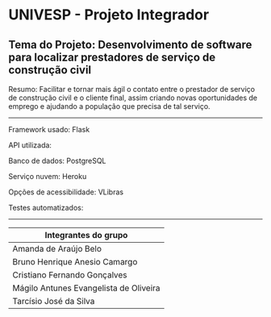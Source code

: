 # **UNIVESP - Projeto Integrador**

## Tema do Projeto: **Desenvolvimento de software para localizar prestadores de serviço de construção civil**

Resumo: Facilitar e tornar mais ágil o contato entre o prestador de serviço de construção civil e o cliente final, assim criando novas oportunidades de emprego e ajudando a população que precisa de tal serviço.

---

Framework usado: Flask

API utilizada:

Banco de dados: PostgreSQL

Serviço nuvem: Heroku

Opções de acessibilidade: VLibras

Testes automatizados:

---

|**Integrantes do grupo**
|-
|Amanda de Araújo Belo
|Bruno Henrique Anesio Camargo
|Cristiano Fernando Gonçalves
|Mágilo Antunes Evangelista de Oliveira
|Tarcísio José da Silva
